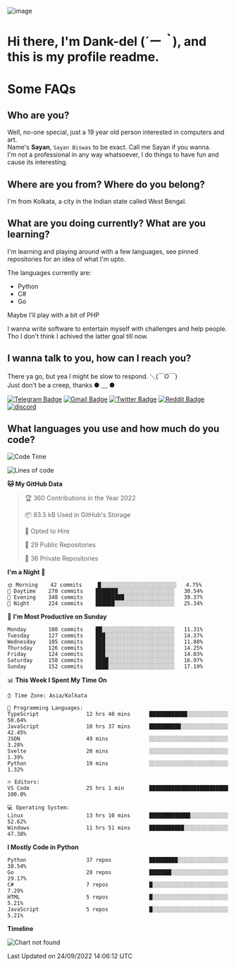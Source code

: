 ![image](https://user-images.githubusercontent.com/63096193/125182844-29f20800-e22f-11eb-8dc9-b0f2d29647bb.png)

# **Hi there, I'm Dank-del (*´ー｀*), and this is my profile readme.**
<!--  [![Profile views](https://gpvc.arturio.dev/dank-del)](https://github.com/dank-del) -->
# Some FAQs

## **Who are you?**

Well, no-one special, just a 19 year old person interested in computers and art. \
Name's **Sayan**, `Sayan Biswas` to be exact. Call me Sayan if you wanna. \
I'm not a professional in any way whatsoever, I do things to have fun and cause its interesting.

## **Where are you from? Where do you belong?**

I'm from Kolkata, a city in the Indian state called West Bengal.

## **What are you doing currently? What are you learning?**

I'm learning and playing around with a few languages, see pinned repositories for an idea of what I'm upto.

The languages currently are:

- Python
- C#
- Go

Maybe I'll play with a bit of PHP

I wanna write software to entertain myself with challenges and help people. \
Tho I don't think I achived the latter goal till now.

<!--## **Eww, I see a weeb profile.**

Can't help it, it's the best way to hide my face on this account
> Why do people hate weebs .-.

## **Cool, what more interests you?**

My interests are quite, weird. They're scattered all over the place. \
I've been fascinated by music and have studied it since the age of 6, I've performed on stage and on air but yeah now I've been away from that. I specialize in key instruments. \
Another thing that interests me is Media Production, aka, working with audio, video and broadcasting media.

> I just like art in general. also feeds the reason of me being obsessed with Japanese drawings (⋟ ﹏ ⋞)-->

## **I wanna talk to you, how can I reach you?**

There ya go, but yea I might be slow to respond. ＼(￣O￣) \
Just don't be a creep, thanks ● ﹏ ●

[![Telegram Badge](https://img.shields.io/badge/-dank_as_fuck-1ca0f1?style=flat-square&logo=telegram&logoColor=white&link=https://t.me/dank_as_fuck)](https://t.me/dank_as_fuck)
[![Gmail Badge](https://img.shields.io/badge/-chizuru@kanojo.tk-c14438?style=flat-square&logo=Gmail&logoColor=white&link=mailto:chizuru@kanojo.tk)](mailto:chizuru@kanojo.tk)
[![Twitter Badge](https://img.shields.io/twitter/follow/TheDankDel?style=social)](https://twitter.com/TheDankDel)
[![Reddit Badge](https://img.shields.io/reddit/user-karma/combined/dank_as_fuck_?style=social)](https://www.reddit.com/user/dank_as_fuck_/)
[![discord](https://discord-md-badge.vercel.app/api/shield/506536929152466945?style=social)](https://discordapp.com/users/506536929152466945)

## **What languages you use and how much do you code?**

<!--START_SECTION:waka-->
![Code Time](http://img.shields.io/badge/Code%20Time-772%20hrs%2050%20mins-blue)

![Lines of code](https://img.shields.io/badge/From%20Hello%20World%20I%27ve%20Written-950%20Thousand%20lines%20of%20code-blue)

**🐱 My GitHub Data** 

> 🏆 360 Contributions in the Year 2022
 > 
> 📦 83.5 kB Used in GitHub's Storage 
 > 
> 💼 Opted to Hire
 > 
> 📜 29 Public Repositories 
 > 
> 🔑 36 Private Repositories  
 > 
**I'm a Night 🦉** 

```text
🌞 Morning    42 commits     █░░░░░░░░░░░░░░░░░░░░░░░░   4.75% 
🌆 Daytime    270 commits    ███████░░░░░░░░░░░░░░░░░░   30.54% 
🌃 Evening    348 commits    █████████░░░░░░░░░░░░░░░░   39.37% 
🌙 Night      224 commits    ██████░░░░░░░░░░░░░░░░░░░   25.34%

```
📅 **I'm Most Productive on Sunday** 

```text
Monday       100 commits    ██░░░░░░░░░░░░░░░░░░░░░░░   11.31% 
Tuesday      127 commits    ███░░░░░░░░░░░░░░░░░░░░░░   14.37% 
Wednesday    105 commits    ███░░░░░░░░░░░░░░░░░░░░░░   11.88% 
Thursday     126 commits    ███░░░░░░░░░░░░░░░░░░░░░░   14.25% 
Friday       124 commits    ███░░░░░░░░░░░░░░░░░░░░░░   14.03% 
Saturday     150 commits    ████░░░░░░░░░░░░░░░░░░░░░   16.97% 
Sunday       152 commits    ████░░░░░░░░░░░░░░░░░░░░░   17.19%

```


📊 **This Week I Spent My Time On** 

```text
⌚︎ Time Zone: Asia/Kolkata

💬 Programming Languages: 
TypeScript               12 hrs 40 mins      ████████████░░░░░░░░░░░░░   50.64% 
JavaScript               10 hrs 37 mins      ██████████░░░░░░░░░░░░░░░   42.45% 
JSON                     49 mins             ░░░░░░░░░░░░░░░░░░░░░░░░░   3.28% 
Svelte                   20 mins             ░░░░░░░░░░░░░░░░░░░░░░░░░   1.39% 
Python                   19 mins             ░░░░░░░░░░░░░░░░░░░░░░░░░   1.32%

🔥 Editors: 
VS Code                  25 hrs 1 min        █████████████████████████   100.0%

💻 Operating System: 
Linux                    13 hrs 10 mins      █████████████░░░░░░░░░░░░   52.62% 
Windows                  11 hrs 51 mins      ███████████░░░░░░░░░░░░░░   47.38%

```

**I Mostly Code in Python** 

```text
Python                   37 repos            █████████░░░░░░░░░░░░░░░░   38.54% 
Go                       28 repos            ███████░░░░░░░░░░░░░░░░░░   29.17% 
C#                       7 repos             █░░░░░░░░░░░░░░░░░░░░░░░░   7.29% 
HTML                     5 repos             █░░░░░░░░░░░░░░░░░░░░░░░░   5.21% 
JavaScript               5 repos             █░░░░░░░░░░░░░░░░░░░░░░░░   5.21%

```


**Timeline**

![Chart not found](https://raw.githubusercontent.com/Dank-del/Dank-del/main/charts/bar_graph.png) 


 Last Updated on 24/09/2022 14:06:12 UTC
<!--END_SECTION:waka-->

<!--## **Can I stalk your spotify?**

Um sure.

![OwO Spotify](https://spotify-recently-played-readme.vercel.app/api?user=31fdrsslnr7nvq4ytqwtw7c4rxfm&count=5)-->
